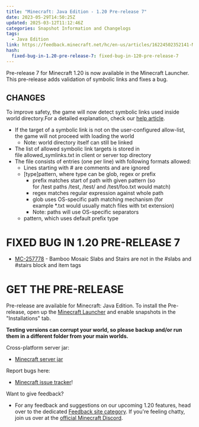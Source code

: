 ```yaml
---
title: "Minecraft: Java Edition - 1.20 Pre-release 7"
date: 2023-05-29T14:50:25Z
updated: 2025-03-12T11:12:46Z
categories: Snapshot Information and Changelogs
tags:
  - Java Edition
link: https://feedback.minecraft.net/hc/en-us/articles/16224502352141-Minecraft-Java-Edition-1-20-Pre-release-7
hash:
  fixed-bug-in-1.20-pre-release-7: fixed-bug-in-120-pre-release-7
---
```


Pre-release 7 for Minecraft 1.20 is now available in the Minecraft Launcher. This pre-release adds validation of symbolic links and fixes a bug.

## CHANGES

To improve safety, the game will now detect symbolic links used inside world directory.For a detailed explanation, check our [help article](https://aka.ms/MinecraftSymLinks).

- If the target of a symbolic link is not on the user-configured allow-list, the game will not proceed with loading the world
  - Note: world directory itself can still be linked
- The list of allowed symbolic link targets is stored in file allowed_symlinks.txt in client or server top directory
- The file consists of entries (one per line) with following formats allowed:
  - Lines starting with \# are comments and are ignored
  - \[type\]pattern, where type can be glob, regex or prefix
    - prefix matches start of path with given pattern (so for /test paths /test, /test/ and /test/foo.txt would match)
    - regex matches regular expression against whole path
    - glob uses OS-specific path matching mechanism (for example \*.txt would usually match files with txt extension)
    - Note: paths will use OS-specific separators
  - pattern, which uses default prefix type

# FIXED BUG IN 1.20 PRE-RELEASE 7

- [MC-257778](https://bugs.mojang.com/browse/MC-257778) - Bamboo Mosaic Slabs and Stairs are not in the \#slabs and \#stairs block and item tags

# GET THE PRE-RELEASE

Pre-release are available for Minecraft: Java Edition. To install the Pre-release, open up the [Minecraft Launcher](https://www.minecraft.net/download.html) and enable snapshots in the "Installations" tab.

**Testing versions can corrupt your world, so please backup and/or run them in a different folder from your main worlds.**

Cross-platform server jar:

- [Minecraft server jar](https://piston-data.mojang.com/v1/objects/ed6ddd61aeb1f529ef626fae9bcb0a5f51491f71/server.jar)

Report bugs here:

- [Minecraft issue tracker](https://bugs.mojang.com/projects/MC/summary)!

Want to give feedback?

- For any feedback and suggestions on our upcoming 1.20 features, head over to the dedicated [Feedback site category](https://aka.ms/MC120Feedback). If you're feeling chatty, join us over at the [official Minecraft Discord](https://discordapp.com/invite/minecraft).
